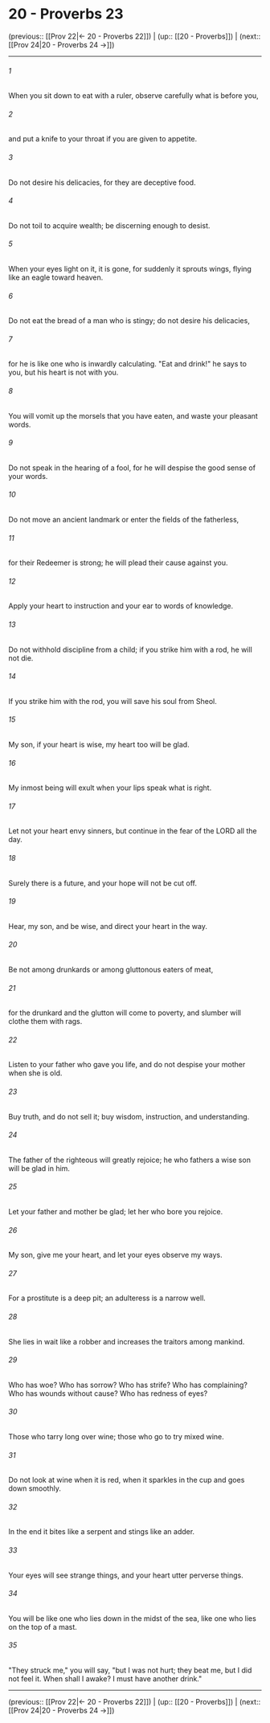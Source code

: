 # 20 - Proverbs 23

(previous:: [[Prov 22|← 20 - Proverbs 22]]) | (up:: [[20 - Proverbs]]) | (next:: [[Prov 24|20 - Proverbs 24 →]])

***


###### 1 
When you sit down to eat with a ruler, observe carefully what is before you, 

###### 2 
and put a knife to your throat if you are given to appetite. 

###### 3 
Do not desire his delicacies, for they are deceptive food. 

###### 4 
Do not toil to acquire wealth; be discerning enough to desist. 

###### 5 
When your eyes light on it, it is gone, for suddenly it sprouts wings, flying like an eagle toward heaven. 

###### 6 
Do not eat the bread of a man who is stingy; do not desire his delicacies, 

###### 7 
for he is like one who is inwardly calculating. "Eat and drink!" he says to you, but his heart is not with you. 

###### 8 
You will vomit up the morsels that you have eaten, and waste your pleasant words. 

###### 9 
Do not speak in the hearing of a fool, for he will despise the good sense of your words. 

###### 10 
Do not move an ancient landmark or enter the fields of the fatherless, 

###### 11 
for their Redeemer is strong; he will plead their cause against you. 

###### 12 
Apply your heart to instruction and your ear to words of knowledge. 

###### 13 
Do not withhold discipline from a child; if you strike him with a rod, he will not die. 

###### 14 
If you strike him with the rod, you will save his soul from Sheol. 

###### 15 
My son, if your heart is wise, my heart too will be glad. 

###### 16 
My inmost being will exult when your lips speak what is right. 

###### 17 
Let not your heart envy sinners, but continue in the fear of the LORD all the day. 

###### 18 
Surely there is a future, and your hope will not be cut off. 

###### 19 
Hear, my son, and be wise, and direct your heart in the way. 

###### 20 
Be not among drunkards or among gluttonous eaters of meat, 

###### 21 
for the drunkard and the glutton will come to poverty, and slumber will clothe them with rags. 

###### 22 
Listen to your father who gave you life, and do not despise your mother when she is old. 

###### 23 
Buy truth, and do not sell it; buy wisdom, instruction, and understanding. 

###### 24 
The father of the righteous will greatly rejoice; he who fathers a wise son will be glad in him. 

###### 25 
Let your father and mother be glad; let her who bore you rejoice. 

###### 26 
My son, give me your heart, and let your eyes observe my ways. 

###### 27 
For a prostitute is a deep pit; an adulteress is a narrow well. 

###### 28 
She lies in wait like a robber and increases the traitors among mankind. 

###### 29 
Who has woe? Who has sorrow? Who has strife? Who has complaining? Who has wounds without cause? Who has redness of eyes? 

###### 30 
Those who tarry long over wine; those who go to try mixed wine. 

###### 31 
Do not look at wine when it is red, when it sparkles in the cup and goes down smoothly. 

###### 32 
In the end it bites like a serpent and stings like an adder. 

###### 33 
Your eyes will see strange things, and your heart utter perverse things. 

###### 34 
You will be like one who lies down in the midst of the sea, like one who lies on the top of a mast. 

###### 35 
"They struck me," you will say, "but I was not hurt; they beat me, but I did not feel it. When shall I awake? I must have another drink."

***

(previous:: [[Prov 22|← 20 - Proverbs 22]]) | (up:: [[20 - Proverbs]]) | (next:: [[Prov 24|20 - Proverbs 24 →]])
